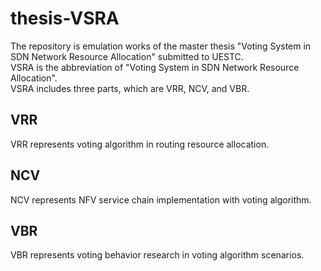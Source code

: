 # thesis-VSRA
The repository is emulation works of the master thesis "Voting System in SDN Network Resource Allocation" submitted to UESTC.  
VSRA is the abbreviation of "Voting System in SDN Network Resource Allocation".  
VSRA includes three parts, which are VRR, NCV, and VBR.  
## VRR
VRR represents voting algorithm in routing resource allocation.  
## NCV
NCV represents NFV service chain implementation with voting algorithm.  
## VBR
VBR represents voting behavior research in voting algorithm scenarios.  
